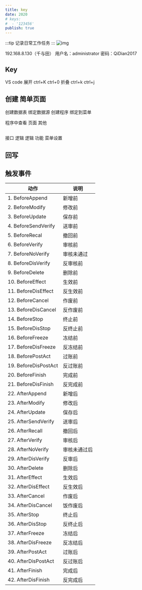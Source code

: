 ```yaml
---
title: key
date: 2020
# keys:
#  - '123456' 
publish: true
---
```

:::tip
记录日常工作任务
:::
![img]()

<!-- more -->
192.168.8.130（千与田） 用户名：administrator 密码：QiDian2017



## Key
VS code 
展开  ctrl+K ctrl+0
折叠  ctrl+k ctrl+j

## 创建 简单页面
创建数据表 绑定数据源 创建程序 绑定到菜单



程序中查看 页面 其他

##  
接口  逻辑  逻辑   功能   菜单设置


## 回写


##  触发事件
|动作 | 说明|
|---|---|
|1. BeforeAppend|新增前
|2. BeforeModify|  修改前
|3. BeforeUpdate| 保存前
|4. BeforeSendVerify|  送审前
|5. BeforeRecal| 撤回前
|6. BeforeVerify|  审核前
|7. BeforeNoVerify|  审核未通过
|8. BeforeDisVerify|  反审核前
|9. BeforeDelete|  删除前
|10. BeforeEffect|  生效前
|11. BeforeDisEffect|  反生效前
|12. BeforeCancel|  作废前
|13. BeforeDisCancel|  反作废前
|14. BeforeStop|  终止前
|15. BeforeDisStop|  反终止前
|16. BeforeFreeze|  冻结前
|17. BeforeDisFreeze|  反冻结前
|18. BeforePostAct|  过账前
|19. BeforeDisPostAct| 反过账前
|20. BeforeFinish| 完成前
|21. BeforeDisFinish|  反完成前
|22. AfterAppend| 新增后
|23. AfterModify|  修改后
|24. AfterUpdate|  保存后
|25. AfterSendVerify|  送审后
|26. AfterRecall|   撤回后
|27. AfterVerify|  审核后 
|28. AfterNoVerify| 审核未通过后
|29. AfterDisVerify| 反审后
|30. AfterDelete|  删除后
|31. AfterEffect| 生效后
|32. AfterDisEffect| 反生效后
|33. AfterCancel|  作废后
|34. AfterDisCancel|  饭作废后
|35. AfterStop| 终止后
|36. AfterDisStop|  反终止后
|37. AfterFreeze|  冻结后
|38. AfterDisFreeze|  反冻结后
|39. AfterPostAct| 过账后
|40. AfterDisPostAct|  反过账后
|41. AfterFinish|  完成后
|42. AfterDisFinish| 反完成后

